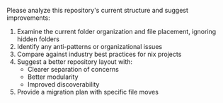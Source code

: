 Please analyze this repository's current structure and suggest improvements:

1. Examine the current folder organization and file placement, ignoring hidden folders
2. Identify any anti-patterns or organizational issues
3. Compare against industry best practices for nix projects
4. Suggest a better repository layout with:
   - Clearer separation of concerns
   - Better modularity
   - Improved discoverability
5. Provide a migration plan with specific file moves
